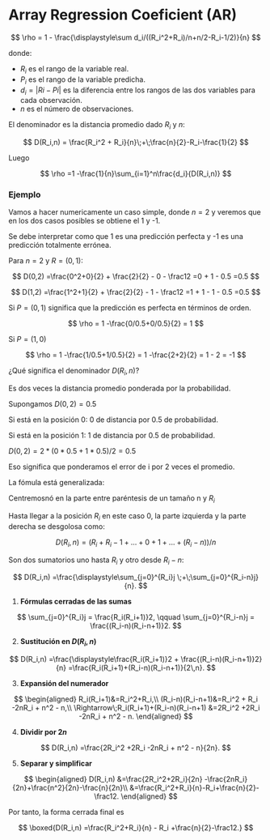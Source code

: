 # Array Regression Coeficient (AR)

$$
\rho = 1 - \frac{\displaystyle\sum d_i/((R_i^2+R_i)/n+n/2-R_i-1/2)}{n}
$$

donde:
- $R_i$ es el rango de la variable real.
- $P_i$ es el rango de la variable predicha.
- $d_i=|Ri-Pi|$ es la diferencia entre los rangos de las dos variables para cada observación.
- $n$ es el número de observaciones.


El denominador es la distancia promedio dado $R_i$ y $n$: 

$$
D(R_i,n) = \frac{R_i^2 + R_i}{n}\;+\;\frac{n}{2}-R_i-\frac{1}{2}
$$

Luego

$$
\rho =1 -\frac{1}{n}\sum_{i=1}^n\frac{d_i}{D(R_i,n)}
$$

### Ejemplo
Vamos a hacer numericamente un caso simple, donde $n=2$ y veremos que en los dos casos posibles se obtiene el 1 y -1.

Se debe interpretar como que 1 es una predicción perfecta y -1 es una predicción totalmente errónea.

Para $n=2$ y $R=(0,1)$:

$$
D(0,2) =\frac{0^2+0}{2} + \frac{2}{2} - 0 - \frac12
=0 + 1 - 0.5
=0.5
$$

$$
D(1,2) =\frac{1^2+1}{2} + \frac{2}{2} - 1 - \frac12
=1 + 1 - 1 - 0.5
=0.5
$$


Si $P=(0,1)$ significa que la predicción es perfecta en términos de orden.

$$
\rho = 1 -\frac{0/0.5+0/0.5}{2} = 1
$$


Si $P=(1,0)$

$$
\rho = 1 -\frac{1/0.5+1/0.5}{2} = 1 -\frac{2+2}{2} = 1 - 2 = -1
$$

¿Qué significa el denominador $D(R_i,n)$?

Es dos veces la distancia promedio ponderada por la probabilidad.
 
Supongamos $D(0,2)=0.5$

Si está en la posición 0: 0 de distancia por 0.5 de probabilidad.

Si está en la posición 1: 1 de distancia por 0.5 de probabilidad.

$D(0,2)= 2 * (0*0.5 + 1*0.5)/2 = 0.5$

Eso significa que ponderamos el error de i por 2 veces el promedio. 

La fómula está generalizada:

Centremosnó en la parte entre paréntesis de un tamaño n y $R_i$ 

Hasta llegar a la posición $R_i$ en este caso 0, la parte izquierda y la parte derecha se desgolosa como:

$$
D(R_i,n)=(R_i+R_i-1+...+0+1+...+(R_i-n))/n
$$

Son dos sumatorios uno hasta $R_i$ y otro desde $R_i-n$:

$$
D(R_i,n)
=\frac{\displaystyle\sum_{j=0}^{R_i}j \;+\;\sum_{j=0}^{R_i-n}j}{n}.
$$

1. **Fórmulas cerradas de las sumas**

$$
\sum_{j=0}^{R_i}j = \frac{R_i(R_i+1)}2,
\qquad
\sum_{j=0}^{R_i-n}j = \frac{(R_i-n)(R_i-n+1)}2.
$$

2. **Sustitución en $D(R_i,n)$**

$$
D(R_i,n)
=\frac{\displaystyle\frac{R_i(R_i+1)}2 + \frac{(R_i-n)(R_i-n+1)}2}{n}
=\frac{R_i(R_i+1)+(R_i-n)(R_i-n+1)}{2\,n}.
$$

3. **Expansión del numerador**

$$
\begin{aligned}
R_i(R_i+1)&=R_i^2+R_i,\\
(R_i-n)(R_i-n+1)&=R_i^2 + R_i -2nR_i + n^2 - n,\\
\Rightarrow\;R_i(R_i+1)+(R_i-n)(R_i-n+1)
&=2R_i^2 +2R_i -2nR_i + n^2 - n.
\end{aligned}
$$

4. **Dividir por $2n$**

$$
D(R_i,n)
=\frac{2R_i^2 +2R_i -2nR_i + n^2 - n}{2n}.
$$

5. **Separar y simplificar**

$$
\begin{aligned}
D(R_i,n)
&=\frac{2R_i^2+2R_i}{2n} -\frac{2nR_i}{2n}+\frac{n^2}{2n}-\frac{n}{2n}\\
&=\frac{R_i^2+R_i}{n}-R_i+\frac{n}{2}-\frac12.
\end{aligned}
$$

Por tanto, la forma cerrada final es

$$
\boxed{D(R_i,n)
=\frac{R_i^2+R_i}{n} - R_i +\frac{n}{2}-\frac12.}
$$
